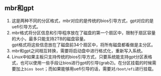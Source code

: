 ## mbr和gpt
1. 这是两种不同的分区格式，mbr对应的是传统的bios引导方式，gpt对应的是uefi引导方式。
2. mbr格式将分区信息和引导程序放在了磁盘的第一个扇区中，限制于扇区容量的大小，最多只能支持2TB的磁盘容量。<br>gpt格式将这些信息放在了磁盘前34个扇区中，将所有磁盘都看做是主分区。
3. mbr和gpt之间相互转换，需要将启动盘中进行格式化，重新写入系统。
4. Linux中如果主板只支持传统的bios引导方式，只要系统能支持gpt分区表格式，也可以使用一些手段让bios进行gpt的引导(grab2)。在分区挂载的时候需要加上`bios boot`；而如果能够用uefi引导的话，需要对`/boot/efi`进行挂载。

